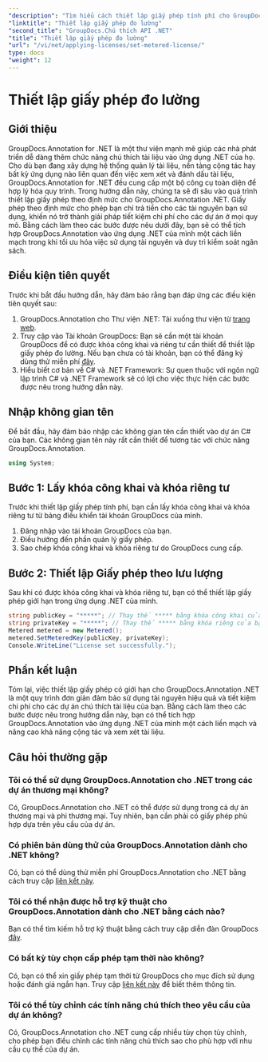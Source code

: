 ```yaml
---
"description": "Tìm hiểu cách thiết lập giấy phép tính phí cho GroupDocs.Annotation .NET để sử dụng tài nguyên và khả năng chú thích tài liệu trong ứng dụng .NET của bạn."
"linktitle": "Thiết lập giấy phép đo lường"
"second_title": "GroupDocs.Chú thích API .NET"
"title": "Thiết lập giấy phép đo lường"
"url": "/vi/net/applying-licenses/set-metered-license/"
type: docs
"weight": 12
---
```


# Thiết lập giấy phép đo lường

## Giới thiệu
GroupDocs.Annotation for .NET là một thư viện mạnh mẽ giúp các nhà phát triển dễ dàng thêm chức năng chú thích tài liệu vào ứng dụng .NET của họ. Cho dù bạn đang xây dựng hệ thống quản lý tài liệu, nền tảng cộng tác hay bất kỳ ứng dụng nào liên quan đến việc xem xét và đánh dấu tài liệu, GroupDocs.Annotation for .NET đều cung cấp một bộ công cụ toàn diện để hợp lý hóa quy trình.
Trong hướng dẫn này, chúng ta sẽ đi sâu vào quá trình thiết lập giấy phép theo định mức cho GroupDocs.Annotation .NET. Giấy phép theo định mức cho phép bạn chỉ trả tiền cho các tài nguyên bạn sử dụng, khiến nó trở thành giải pháp tiết kiệm chi phí cho các dự án ở mọi quy mô. Bằng cách làm theo các bước được nêu dưới đây, bạn sẽ có thể tích hợp GroupDocs.Annotation vào ứng dụng .NET của mình một cách liền mạch trong khi tối ưu hóa việc sử dụng tài nguyên và duy trì kiểm soát ngân sách.
## Điều kiện tiên quyết
Trước khi bắt đầu hướng dẫn, hãy đảm bảo rằng bạn đáp ứng các điều kiện tiên quyết sau:
1. GroupDocs.Annotation cho Thư viện .NET: Tải xuống thư viện từ [trang web](https://releases.groupdocs.com/annotation/net/).
2. Truy cập vào Tài khoản GroupDocs: Bạn sẽ cần một tài khoản GroupDocs để có được khóa công khai và riêng tư cần thiết để thiết lập giấy phép đo lường. Nếu bạn chưa có tài khoản, bạn có thể đăng ký dùng thử miễn phí [đây](https://releases.groupdocs.com/).
3. Hiểu biết cơ bản về C# và .NET Framework: Sự quen thuộc với ngôn ngữ lập trình C# và .NET Framework sẽ có lợi cho việc thực hiện các bước được nêu trong hướng dẫn này.

## Nhập không gian tên
Để bắt đầu, hãy đảm bảo nhập các không gian tên cần thiết vào dự án C# của bạn. Các không gian tên này rất cần thiết để tương tác với chức năng GroupDocs.Annotation.
```csharp
using System;
```
## Bước 1: Lấy khóa công khai và khóa riêng tư
Trước khi thiết lập giấy phép tính phí, bạn cần lấy khóa công khai và khóa riêng tư từ bảng điều khiển tài khoản GroupDocs của mình.
1. Đăng nhập vào tài khoản GroupDocs của bạn.
2. Điều hướng đến phần quản lý giấy phép.
3. Sao chép khóa công khai và khóa riêng tư do GroupDocs cung cấp.
## Bước 2: Thiết lập Giấy phép theo lưu lượng
Sau khi có được khóa công khai và khóa riêng tư, bạn có thể thiết lập giấy phép giới hạn trong ứng dụng .NET của mình.
```csharp
string publicKey = "*****"; // Thay thế ***** bằng khóa công khai của bạn
string privateKey = "*****"; // Thay thế ***** bằng khóa riêng của bạn
Metered metered = new Metered();
metered.SetMeteredKey(publicKey, privateKey);
Console.WriteLine("License set successfully.");
```

## Phần kết luận
Tóm lại, việc thiết lập giấy phép có giới hạn cho GroupDocs.Annotation .NET là một quy trình đơn giản đảm bảo sử dụng tài nguyên hiệu quả và tiết kiệm chi phí cho các dự án chú thích tài liệu của bạn. Bằng cách làm theo các bước được nêu trong hướng dẫn này, bạn có thể tích hợp GroupDocs.Annotation vào ứng dụng .NET của mình một cách liền mạch và nâng cao khả năng cộng tác và xem xét tài liệu.
## Câu hỏi thường gặp
### Tôi có thể sử dụng GroupDocs.Annotation cho .NET trong các dự án thương mại không?
Có, GroupDocs.Annotation cho .NET có thể được sử dụng trong cả dự án thương mại và phi thương mại. Tuy nhiên, bạn cần phải có giấy phép phù hợp dựa trên yêu cầu của dự án.
### Có phiên bản dùng thử của GroupDocs.Annotation dành cho .NET không?
Có, bạn có thể dùng thử miễn phí GroupDocs.Annotation cho .NET bằng cách truy cập [liên kết này](https://releases.groupdocs.com/).
### Tôi có thể nhận được hỗ trợ kỹ thuật cho GroupDocs.Annotation dành cho .NET bằng cách nào?
Bạn có thể tìm kiếm hỗ trợ kỹ thuật bằng cách truy cập diễn đàn GroupDocs [đây](https://forum.groupdocs.com/c/annotation/10).
### Có bất kỳ tùy chọn cấp phép tạm thời nào không?
Có, bạn có thể xin giấy phép tạm thời từ GroupDocs cho mục đích sử dụng hoặc đánh giá ngắn hạn. Truy cập [liên kết này](https://purchase.groupdocs.com/temporary-license/) để biết thêm thông tin.
### Tôi có thể tùy chỉnh các tính năng chú thích theo yêu cầu của dự án không?
Có, GroupDocs.Annotation cho .NET cung cấp nhiều tùy chọn tùy chỉnh, cho phép bạn điều chỉnh các tính năng chú thích sao cho phù hợp với nhu cầu cụ thể của dự án.